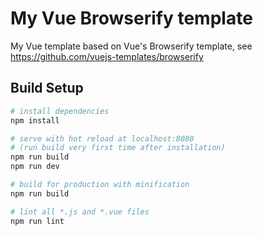 # My Vue Browserify template 
My Vue template based on Vue's Browserify template, see https://github.com/vuejs-templates/browserify

## Build Setup

``` bash
# install dependencies
npm install

# serve with hot reload at localhost:8080 
# (run build very first time after installation)
npm run build
npm run dev

# build for production with minification
npm run build

# lint all *.js and *.vue files
npm run lint
